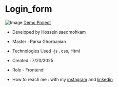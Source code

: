 # Login_form
![Image]()
[Demo Project]( https://hosseinsaedmohkam.github.io/Login_form/)

- Developed by Hossein saedmohkam

- Master : Parsa Ghorbanian 

- Technologies Used -js , css, Html 

- Created : 7/20/2025

- Role - Frontend

- How to reach me : with my [instagram](https://www.instagram.com/Hossein_saedmohkam.dev) and [linkedin](https://www.linkedin.com/in/Hossein-saedmohkam)
